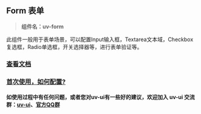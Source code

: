 ## Form 表单

> **组件名：uv-form**

此组件一般用于表单场景，可以配置Input输入框，Textarea文本域，Checkbox复选框，Radio单选框，开关选择器等，进行表单验证等。

### <a href="https://www.uvui.cn/components/form.html" target="_blank">查看文档</a>

### <a href="https://www.uvui.cn/components/quickstart.html" target="_blank">首次使用，如何配置?</a>

#### 如使用过程中有任何问题，或者您对uv-ui有一些好的建议，欢迎加入 uv-ui 交流群：<a href="https://ext.dcloud.net.cn/plugin?id=12287" target="_blank">uv-ui</a>、<a href="https://www.uvui.cn/components/addQQGroup.html" target="_blank">官方QQ群</a>

